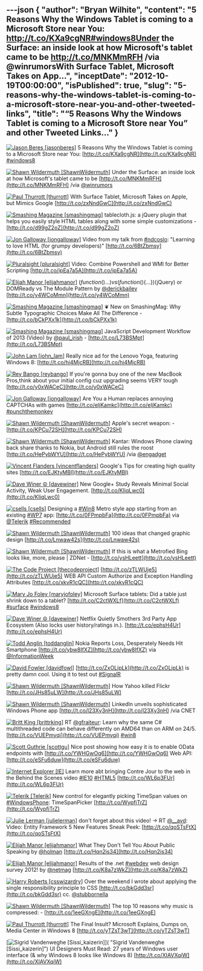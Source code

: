 ---json
{
  "author": "Bryan Wilhite",
  "content": "5 Reasons Why the Windows Tablet is coming to a Microsoft Store near You:  http://t.co/KXa9cgNR#windows8Under the Surface: an inside look at how Microsoft's tablet came to be http://t.co/MNKMmRFH /via @winrumorsWith Surface Tablet, Microsoft Takes on App...",
  "inceptDate": "2012-10-19T00:00:00",
  "isPublished": true,
  "slug": "5-reasons-why-the-windows-tablet-is-coming-to-a-microsoft-store-near-you-and-other-tweeted-links",
  "title": "“5 Reasons Why the Windows Tablet is coming to a Microsoft Store near You” and other Tweeted Links…"
}
---

[<img alt="Jason Beres [jasonberes]" src="https://songhay.blob.core.windows.net/shared-social-twitter/jasonberes.png">](http://blogs.infragistics.com/blogs/jason_beres "Jason Beres [jasonberes]") <span>5 Reasons Why the Windows Tablet is coming to a Microsoft Store near You: [http://t.co/KXa9cgNR](http://t.co/KXa9cgNR) [#windows8](http://search.twitter.com/search?q=%23windows8)</span>

[<img alt="Shawn Wildermuth [ShawnWildermuth]" src="https://songhay.blob.core.windows.net/shared-social-twitter/ShawnWildermuth.jpeg">](http://wildermuth.com "Shawn Wildermuth [ShawnWildermuth]") <span>Under the Surface: an inside look at how Microsoft's tablet came to be [http://t.co/MNKMmRFH](http://t.co/MNKMmRFH) /via [@winrumors](http://twitter.com/winrumors)</span>

[<img alt="Paul Thurrott [thurrott]" src="https://songhay.blob.core.windows.net/shared-social-twitter/thurrott.jpeg">](http://www.winsupersite.com "Paul Thurrott [thurrott]") <span>With Surface Tablet, Microsoft Takes on Apple, but Mimics Google [http://t.co/zxNndGwC](http://t.co/zxNndGwC)</span>

[<img alt="Smashing Magazine [smashingmag]" src="https://songhay.blob.core.windows.net/shared-social-twitter/smashingmag.png">](http://www.smashingmagazine.com "Smashing Magazine [smashingmag]") <span>tablecloth.js: a jQuery plugin that helps you easily style HTML tables along with some simple customizations - [http://t.co/d99gZ2oZ](http://t.co/d99gZ2oZ)</span>

[<img alt="Jon Galloway [jongalloway]" src="https://songhay.blob.core.windows.net/shared-social-twitter/jongalloway.jpeg">](http://weblogs.asp.net/jgalloway "Jon Galloway [jongalloway]") <span>Video from my talk from [#ndcoslo](http://search.twitter.com/search?q=%23ndcoslo): "Learning to love HTML (for grumpy developers)" [http://t.co/6BtZbmsy](http://t.co/6BtZbmsy)</span>

[<img alt="Pluralsight [pluralsight]" src="https://songhay.blob.core.windows.net/shared-social-twitter/pluralsight.png">](http://pluralsight.com "Pluralsight [pluralsight]") <span>Video: Combine Powershell and WMI for Better Scripting [http://t.co/ipEa7a5A](http://t.co/ipEa7a5A)</span>

[<img alt="Elijah Manor [elijahmanor]" src="https://songhay.blob.core.windows.net/shared-social-twitter/elijahmanor.jpeg">](http://elijahmanor.com "Elijah Manor [elijahmanor]") <span>$(function(){…}) vs (function($){…})(jQuery) or DOMReady vs The Module Pattern by [@derickbailey](http://twitter.com/derickbailey) [http://t.co/y4WCoMmn](http://t.co/y4WCoMmn)</span>

[<img alt="Smashing Magazine [smashingmag]" src="https://songhay.blob.core.windows.net/shared-social-twitter/smashingmag.png">](http://www.smashingmagazine.com "Smashing Magazine [smashingmag]") <span>❦ New on SmashingMag: Why Subtle Typographic Choices Make All The Difference - [http://t.co/bCkPXx1k](http://t.co/bCkPXx1k)</span>

[<img alt="Smashing Magazine [smashingmag]" src="https://songhay.blob.core.windows.net/shared-social-twitter/smashingmag.png">](http://www.smashingmagazine.com "Smashing Magazine [smashingmag]") <span>JavaScript Development Workflow of 2013 (Video) by [@paul_irish](http://twitter.com/paul_irish) - [http://t.co/L73BSMpt](http://t.co/L73BSMpt)</span>

[<img alt="John Lam [john_lam]" src="https://songhay.blob.core.windows.net/shared-social-twitter/john_lam.jpg">](http://about.me/jlam "John Lam [john_lam]") <span>Really nice ad for the Lenovo Yoga, featuring Windows 8: [http://t.co/hi4MjcRB](http://t.co/hi4MjcRB)</span>

[<img alt="Rey Bango [reybango]" src="https://songhay.blob.core.windows.net/shared-social-twitter/reybango.jpeg">](http://blog.reybango.com "Rey Bango [reybango]") <span>If you're gonna buy one of the new MacBook Pros,think about your initial config cuz upgrading seems VERY tough [http://t.co/y0xWACeC](http://t.co/y0xWACeC)</span>

[<img alt="Jon Galloway [jongalloway]" src="https://songhay.blob.core.windows.net/shared-social-twitter/jongalloway.jpeg">](http://weblogs.asp.net/jgalloway "Jon Galloway [jongalloway]") <span>Are You a Human replaces annoying CAPTCHAs with games [http://t.co/eljKamkc](http://t.co/eljKamkc) [#punchthemonkey](http://search.twitter.com/search?q=%23punchthemonkey)</span>

[<img alt="Shawn Wildermuth [ShawnWildermuth]" src="https://songhay.blob.core.windows.net/shared-social-twitter/ShawnWildermuth.jpeg">](http://wildermuth.com "Shawn Wildermuth [ShawnWildermuth]") <span>Apple's secret weapon: - [http://t.co/KPCu72SH](http://t.co/KPCu72SH)</span>

[<img alt="Shawn Wildermuth [ShawnWildermuth]" src="https://songhay.blob.core.windows.net/shared-social-twitter/ShawnWildermuth.jpeg">](http://wildermuth.com "Shawn Wildermuth [ShawnWildermuth]") <span>Kantar: Windows Phone clawing back share thanks to Nokia, but Android still rules the roost [http://t.co/HePybWYU](http://t.co/HePybWYU) /via [@engadget](http://twitter.com/engadget)</span>

[<img alt="Vincent Flanders [vincentflanders]" src="https://songhay.blob.core.windows.net/shared-social-twitter/vincentflanders.jpg">](http://www.webpagesthatsuck.com "Vincent Flanders [vincentflanders]") <span>Google's Tips for creating high quality sites [http://t.co/EJKtyMBl](http://t.co/EJKtyMBl)</span>

[<img alt="Dave Winer ☮ [davewiner]" src="https://songhay.blob.core.windows.net/shared-social-twitter/davewiner.jpeg">](http://davewiner.com/ "Dave Winer ☮ [davewiner]") <span>New Google+ Study Reveals Minimal Social Activity, Weak User Engagement. [http://t.co/KIiqLwc0](http://t.co/KIiqLwc0)</span>

[<img alt="csells [csells]" src="https://songhay.blob.core.windows.net/shared-social-twitter/csells.jpg">](http://sellsbrothers.com "csells [csells]") <span>Designing a [#Win8](http://search.twitter.com/search?q=%23Win8) Metro style app starting from an existing [#WP7](http://search.twitter.com/search?q=%23WP7) app: [http://t.co/0FPmpbFa](http://t.co/0FPmpbFa) via [@Telerik](http://twitter.com/Telerik) [#Recommended](http://search.twitter.com/search?q=%23Recommended)</span>

[<img alt="Shawn Wildermuth [ShawnWildermuth]" src="https://songhay.blob.core.windows.net/shared-social-twitter/ShawnWildermuth.jpeg">](http://wildermuth.com "Shawn Wildermuth [ShawnWildermuth]") <span>100 ideas that changed graphic design [http://t.co/Lnwaw42s](http://t.co/Lnwaw42s)</span>

[<img alt="Shawn Wildermuth [ShawnWildermuth]" src="https://songhay.blob.core.windows.net/shared-social-twitter/ShawnWildermuth.jpeg">](http://wildermuth.com "Shawn Wildermuth [ShawnWildermuth]") <span>If this is what a Metrofied Bing looks like, more, please | ZDNet - [http://t.co/ysHLeett](http://t.co/ysHLeett)</span>

[<img alt="The Code Project [thecodeproject]" src="https://songhay.blob.core.windows.net/shared-social-twitter/thecodeproject.png">](http://www.codeproject.com "The Code Project [thecodeproject]") <span>[http://t.co/zTLWUje5](http://t.co/zTLWUje5) WEB API Custom Authorize and Exception Handling Attributes [http://t.co/xkvR1cQC](http://t.co/xkvR1cQC)</span>

[<img alt="Mary Jo Foley [maryjofoley]" src="https://songhay.blob.core.windows.net/shared-social-twitter/maryjofoley.png">](http://blogs.zdnet.com/microsoft "Mary Jo Foley [maryjofoley]") <span>Microsoft Surface tablets: Did a table just shrink down to a tablet? [http://t.co/C2ctWXLf](http://t.co/C2ctWXLf) [#surface](http://search.twitter.com/search?q=%23surface) [#windows8](http://search.twitter.com/search?q=%23windows8)</span>

[<img alt="Dave Winer ☮ [davewiner]" src="https://songhay.blob.core.windows.net/shared-social-twitter/davewiner.jpeg">](http://davewiner.com/ "Dave Winer ☮ [davewiner]") <span>Netflix Quietly Smothers 3rd Party App Ecosystem (Also locks user history/ratings in.). [http://t.co/ephsH4Ur](http://t.co/ephsH4Ur)</span>

[<img alt="Todd Anglin [toddanglin]" src="https://songhay.blob.core.windows.net/shared-social-twitter/toddanglin.png">](http://htmlui.com "Todd Anglin [toddanglin]") <span>Nokia Reports Loss, Desperately Needs Hit Smartphone [http://t.co/ybw8IfXZ](http://t.co/ybw8IfXZ) via [@InformationWeek](http://twitter.com/InformationWeek)</span>

[<img alt="David Fowler [davidfowl]" src="https://songhay.blob.core.windows.net/shared-social-twitter/davidfowl.jpg">](http://weblogs.asp.net/davidfowler/ "David Fowler [davidfowl]") <span>[http://t.co/ZxOLjpLk](http://t.co/ZxOLjpLk) is pretty damn cool. Using it to test out [#SignalR](http://search.twitter.com/search?q=%23SignalR)</span>

[<img alt="Shawn Wildermuth [ShawnWildermuth]" src="https://songhay.blob.core.windows.net/shared-social-twitter/ShawnWildermuth.jpeg">](http://wildermuth.com "Shawn Wildermuth [ShawnWildermuth]") <span>How Yahoo killed Flickr [http://t.co/JHs85uLW](http://t.co/JHs85uLW)</span>

[<img alt="Shawn Wildermuth [ShawnWildermuth]" src="https://songhay.blob.core.windows.net/shared-social-twitter/ShawnWildermuth.jpeg">](http://wildermuth.com "Shawn Wildermuth [ShawnWildermuth]") <span>LinkedIn unveils sophisticated Windows Phone app [http://t.co/l23Xy3nH](http://t.co/l23Xy3nH) /via CNET</span>

[<img alt="Britt King [brittrking]" src="https://songhay.blob.core.windows.net/shared-social-twitter/brittrking.png">](http://sharpcrafters.com "Britt King [brittrking]") <span>RT [@gfraiteur](http://twitter.com/gfraiteur): Learn why the same C# multithreaded code can behave differently on AMD64 than on ARM on 24/5. [http://t.co/VUEPmyqi](http://t.co/VUEPmyqi) [#win8](http://search.twitter.com/search?q=%23win8)</span>

[<img alt="Scott Guthrie [scottgu]" src="https://songhay.blob.core.windows.net/shared-social-twitter/scottgu.jpg">](http://weblogs.asp.net/scottgu "Scott Guthrie [scottgu]") <span>Nice post showing how easy it is to enable OData endpoints with [http://t.co/YWHGwOq6](http://t.co/YWHGwOq6) Web API: [http://t.co/eSFu6duw](http://t.co/eSFu6duw)</span>

[<img alt="Internet Explorer [IE]" src="https://songhay.blob.core.windows.net/shared-social-twitter/IE.png">](http://www.BeautyoftheWeb.com?ocid=Twitter "Internet Explorer [IE]") <span>Learn more abt bringing Contre Jour to the web in the Behind the Scenes video [#IE10](http://search.twitter.com/search?q=%23IE10) [#HTML5](http://search.twitter.com/search?q=%23HTML5) [http://t.co/WL6p3FUr](http://t.co/WL6p3FUr)</span>

[<img alt="Telerik [Telerik]" src="https://songhay.blob.core.windows.net/shared-social-twitter/Telerik.jpeg">](http://www.telerik.com "Telerik [Telerik]") <span>New control for elegantly picking TimeSpan values on [#WindowsPhone](http://search.twitter.com/search?q=%23WindowsPhone): TimeSpanPicker [http://t.co/WypfjTrZ](http://t.co/WypfjTrZ)</span>

[<img alt="Julie Lerman [julielerman]" src="https://songhay.blob.core.windows.net/shared-social-twitter/julielerman.jpeg">](http://www.thedatafarm.com/blog "Julie Lerman [julielerman]") <span>don't forget about this video! -&gt; RT [@__avd](http://twitter.com/__avd): Video: Entity Framework 5 New Features Sneak Peek: [http://t.co/qoSTsFtX](http://t.co/qoSTsFtX)</span>

[<img alt="Elijah Manor [elijahmanor]" src="https://songhay.blob.core.windows.net/shared-social-twitter/elijahmanor.jpeg">](http://elijahmanor.com "Elijah Manor [elijahmanor]") <span>What They Don't Tell You About Public Speaking by [@holman](http://twitter.com/holman) [http://t.co/Hqn2is34](http://t.co/Hqn2is34)</span>

[<img alt="Elijah Manor [elijahmanor]" src="https://songhay.blob.core.windows.net/shared-social-twitter/elijahmanor.jpeg">](http://elijahmanor.com "Elijah Manor [elijahmanor]") <span>Results of the .net [#webdev](http://search.twitter.com/search?q=%23webdev) web design survey 2012! by [@netmag](http://twitter.com/netmag) [http://t.co/K8a7zWkZ](http://t.co/K8a7zWkZ)</span>

[<img alt="Harry Roberts [csswizardry]" src="https://songhay.blob.core.windows.net/shared-social-twitter/csswizardry.jpeg">](http://csswizardry.com "Harry Roberts [csswizardry]") <span>Over the weekend I wrote about applying the single responsibility principle to CSS [http://t.co/bkGdd3sr](http://t.co/bkGdd3sr) cc. [@stubbornella](http://twitter.com/stubbornella)</span>

[<img alt="Shawn Wildermuth [ShawnWildermuth]" src="https://songhay.blob.core.windows.net/shared-social-twitter/ShawnWildermuth.jpeg">](http://wildermuth.com "Shawn Wildermuth [ShawnWildermuth]") <span>The top 10 reasons why music is compressed: - [http://t.co/1eeGXngE](http://t.co/1eeGXngE)</span>

[<img alt="Paul Thurrott [thurrott]" src="https://songhay.blob.core.windows.net/shared-social-twitter/thurrott.jpeg">](http://www.winsupersite.com "Paul Thurrott [thurrott]") <span>The Final Insult? Microsoft Explains, Dumps on, Media Center in Windows 8 [http://t.co/yTZsT3wT](http://t.co/yTZsT3wT)</span>

[<img alt="Sigrid Vandenweghe [Sissi_kaizerin]" src="https://songhay.blob.core.windows.net/shared-social-twitter/Sissi_kaizerin.jpeg">]( "Sigrid Vandenweghe [Sissi_kaizerin]") <span>UI Designers Must Read: 27 years of Windows user interface (&amp; why Windows 8 looks like Windows 8) [http://t.co/XIAVXqiW](http://t.co/XIAVXqiW)</span>
